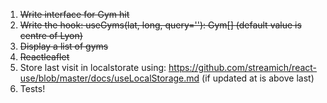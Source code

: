 1. ~~Write interface for Gym hit~~
2. ~~Write the hook: useGyms(lat, long, query=''): Gym[] (default value is centre of Lyon)~~
3. ~~Display a list of gyms~~
4. ~~Reactleaflet~~
5. Store last visit in localstorate using: https://github.com/streamich/react-use/blob/master/docs/useLocalStorage.md
   (if updated at is above last)
6. Tests!
